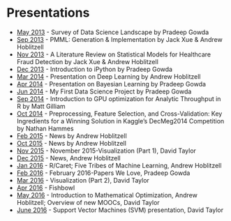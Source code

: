Presentations
=============
* [May 2013](2013-05) - Survey of Data Science Landscape by Pradeep Gowda
* [Sep 2013](2013-09) - PMML: Generation & Implementation by Jack Xue & Andrew Hoblitzell
* [Nov 2013](2013-11) - A Literature Review on Statistical Models for Healthcare Fraud Detection by Jack Xue & Andrew Hoblitzell
* [Dec 2013](2013-12) - Introduction to iPython by Pradeep Gowda
* [Mar 2014](2014-03) - Presentation on Deep Learning by Andrew Hoblitzell
* [Apr 2014](2014-04) - Presentation on Bayesian Learning  by Pradeep Gowda
* [Jun 2014](2014-06) - My First Data Science Project by Pradeep Gowda
* [Sep 2014](2014-09) - Introduction to GPU optimization for Analytic Throughput in R by Matt Gilliam
* [Oct 2014](2014-10) - Preprocessing, Feature Selection, and Cross-Validation: Key Ingredients for a Winning Solution in Kaggle’s DecMeg2014 Competition by Nathan Hammes
* [Feb 2015](2015-02) - News by Andrew Hoblitzell
* [Oct 2015](2015-10) - News by Andrew Hoblitzell
* [Nov 2015](2015-11) - November 2015-Visualization (Part 1), David Taylor
* [Dec 2015](2015-12) - News, Andrew Hoblitzell
* [Jan 2016](2016-01) - R/Caret; Five Tribes of Machine Learning, Andrew Hoblitzell
* [Feb 2016](2016-02) - February 2016-Papers We Love, Pradeep Gowda
* [Mar 2016](2016-03) - Visualization (Part 2), David Taylor
* [Apr 2016](2016-04) - Fishbowl
* [May 2016](2016-05) - Introduction to Mathematical Optimization, Andrew Hoblitzell; Overview of new MOOCs, David Taylor
* [June 2016](2016-06) - Support Vector Machines (SVM) presentation, David Taylor
